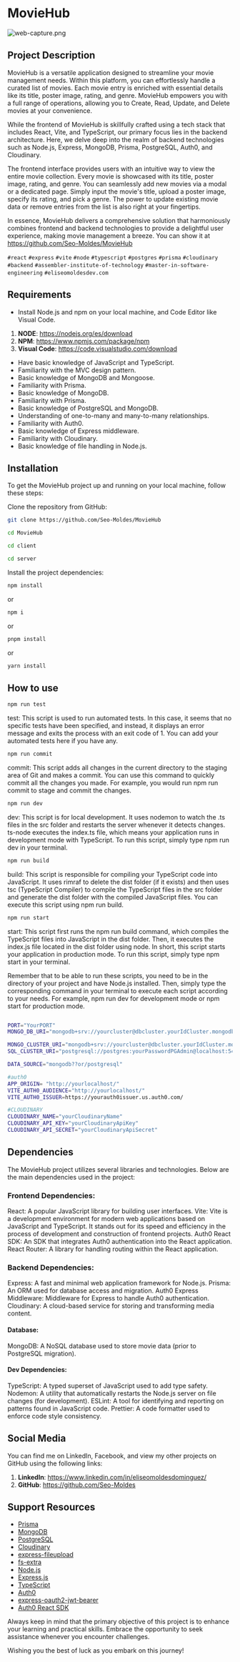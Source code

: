# MovieHub

![web-capture.png](client\src\assets\img\web-capture.png)

## Project Description


MovieHub is a versatile application designed to streamline your movie management needs. Within this platform, you can effortlessly handle a curated list of movies. Each movie entry is enriched with essential details like its title, poster image, rating, and genre. MovieHub empowers you with a full range of operations, allowing you to Create, Read, Update, and Delete movies at your convenience.

While the frontend of MovieHub is skillfully crafted using a tech stack that includes React, Vite, and TypeScript, our primary focus lies in the backend architecture. Here, we delve deep into the realm of backend technologies such as Node.js, Express, MongoDB, Prisma, PostgreSQL, Auth0, and Cloudinary.

The frontend interface provides users with an intuitive way to view the entire movie collection. Every movie is showcased with its title, poster image, rating, and genre. You can seamlessly add new movies via a modal or a dedicated page. Simply input the movie's title, upload a poster image, specify its rating, and pick a genre. The power to update existing movie data or remove entries from the list is also right at your fingertips.

In essence, MovieHub delivers a comprehensive solution that harmoniously combines frontend and backend technologies to provide a delightful user experience, making movie management a breeze.
You can show it at https://github.com/Seo-Moldes/MovieHub


`#react` `#express` `#vite` `#node` `#typescript` `#postgres` `#prisma` `#cloudinary` `#backend` `#assembler-institute-of-technology` `#master-in-software-engineering` `#eliseomoldesdev.com` 

## Requirements

- Install Node.js and npm on your local machine, and Code Editor like Visual Code.
1. **NODE**: https://nodejs.org/es/download
2. **NPM**:  https://www.npmjs.com/package/npm
3. **Visual Code**: https://code.visualstudio.com/download

- Have basic knowledge of JavaScript and TypeScript.
- Familiarity with the MVC design pattern.
- Basic knowledge of MongoDB and Mongoose.
- Familiarity with Prisma.
- Basic knowledge of MongoDB.
- Familiarity with Prisma.
- Basic knowledge of PostgreSQL and MongoDB.
- Understanding of one-to-many and many-to-many relationships.
- Familiarity with Auth0.
- Basic knowledge of Express middleware.
- Familiarity with Cloudinary.
- Basic knowledge of file handling in Node.js.


## Installation

To get the MovieHub project up and running on your local machine, follow these steps:

Clone the repository from GitHub:


```bash
git clone https://github.com/Seo-Moldes/MovieHub
```

```bash
cd MovieHub

```

```bash
cd client

```

```bash
cd server

```

Install the project dependencies:

```bash
npm install
```
or 
```bash
npm i
```
or 
```bash
pnpm install
```
or 
```bash
yarn install
```
## How to use

```bash
npm run test
```

test: This script is used to run automated tests. In this case, it seems that no specific tests have been specified, and instead, it displays an error message and exits the process with an exit code of 1. You can add your automated tests here if you have any.

```bash
npm run commit
```
commit: This script adds all changes in the current directory to the staging area of Git and makes a commit. You can use this command to quickly commit all the changes you made. For example, you would run npm run commit to stage and commit the changes.

```bash
npm run dev
```
dev: This script is for local development. It uses nodemon to watch the .ts files in the src folder and restarts the server whenever it detects changes. ts-node executes the index.ts file, which means your application runs in development mode with TypeScript. To run this script, simply type npm run dev in your terminal.

```bash
npm run build
```

build: This script is responsible for compiling your TypeScript code into JavaScript. It uses rimraf to delete the dist folder (if it exists) and then uses tsc (TypeScript Compiler) to compile the TypeScript files in the src folder and generate the dist folder with the compiled JavaScript files. You can execute this script using npm run build.

```bash
npm run start
```

start: This script first runs the npm run build command, which compiles the TypeScript files into JavaScript in the dist folder. Then, it executes the index.js file located in the dist folder using node. In short, this script starts your application in production mode. To run this script, simply type npm start in your terminal.

Remember that to be able to run these scripts, you need to be in the directory of your project and have Node.js installed. Then, simply type the corresponding command in your terminal to execute each script according to your needs. For example, npm run dev for development mode or npm start for production mode.

```bash

PORT="YourPORT" 
MONGO_DB_URI="mongodb+srv://yourcluster@dbcluster.yourIdCluster.mongodb.net/yourDatabase"

MONGO_CLUSTER_URI="mongodb+srv://yourcluster@dbcluster.yourIdCluster.mongodb.net/yourDatabase"
SQL_CLUSTER_URI="postgresql://postgres:yourPasswordPGAdmin@localhost:5432/yourDatabase?schema=public"

DATA_SOURCE="mongodb??or/postgresql"

#auth0
APP_ORIGIN= "http://yourlocalhost/"
VITE_AUTH0_AUDIENCE="http://yourlocalhost/"
VITE_AUTH0_ISSUER=https://yourauth0issuer.us.auth0.com/

#CLOUDINARY
CLOUDINARY_NAME="yourCloudinaryName"
CLOUDINARY_API_KEY="yourCloudinaryApiKey"
CLOUDINARY_API_SECRET="yourCloudinaryApiSecret"

```

## Dependencies

The MovieHub project utilizes several libraries and technologies. Below are the main dependencies used in the project:


### Frontend Dependencies:

React: A popular JavaScript library for building user interfaces.
Vite: Vite is a development environment for modern web applications based on JavaScript and TypeScript. It stands out for its speed and efficiency in the process of development and construction of frontend projects.
Auth0 React SDK: An SDK that integrates Auth0 authentication into the React application.
React Router: A library for handling routing within the React application.


### Backend Dependencies:

Express: A fast and minimal web application framework for Node.js.
Prisma: An ORM used for database access and migration.
Auth0 Express Middleware: Middleware for Express to handle Auth0 authentication.
Cloudinary: A cloud-based service for storing and transforming media content.


#### Database:

MongoDB: A NoSQL database used to store movie data (prior to PostgreSQL migration).
#### Dev Dependencies:

TypeScript: A typed superset of JavaScript used to add type safety.
Nodemon: A utility that automatically restarts the Node.js server on file changes (for development).
ESLint: A tool for identifying and reporting on patterns found in JavaScript code.
Prettier: A code formatter used to enforce code style consistency.

## Social Media 


You can find me on LinkedIn, Facebook, and view my other projects on GitHub using the following links:

1. **LinkedIn**: https://www.linkedin.com/in/eliseomoldesdominguez/
3. **GitHub**: https://github.com/Seo-Moldes


## Support Resources


- [Prisma](https://www.prisma.io/)
- [MongoDB](https://www.mongodb.com/)
- [PostgreSQL](https://www.postgresql.org/)
- [Cloudinary](https://cloudinary.com/)
- [express-fileupload](https://www.npmjs.com/package/express-fileupload)
- [fs-extra](https://www.npmjs.com/package/fs-extra)
- [Node.js](https://nodejs.org/)
- [Express.js](https://expressjs.com/)
- [TypeScript](https://www.typescriptlang.org/)
- [Auth0](https://auth0.com/)
- [express-oauth2-jwt-bearer](https://www.npmjs.com/package/express-oauth2-jwt-bearer)
- [Auth0 React SDK](https://auth0.com/docs/quickstart/spa/react)

Always keep in mind that the primary objective of this project is to enhance your learning and practical skills. Embrace the opportunity to seek assistance whenever you encounter challenges.

Wishing you the best of luck as you embark on this journey!

